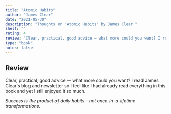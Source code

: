 ```yaml
---
title: "Atomic Habits"
author: "James Clear"
date: "2021-05-30"
description: "Thoughts on 'Atomic Habits' by James Clear."
shelf: ""
rating: 4
review: "Clear, practical, good advice — what more could you want? I read James Clear's blog and newsletter so I feel like I had already read everything in this book and yet I still enjoyed it so much.<br/><br/><i>Success is the product of daily habits—not once-in-a-lifetime transformations.</i>"
type: "book"
notes: false
---
```


## Review

Clear, practical, good advice — what more could you want? I read James Clear's blog and newsletter so I feel like I had already read everything in this book and yet I still enjoyed it so much.

_Success is the product of daily habits—not once-in-a-lifetime transformations._
